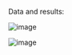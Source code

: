 Data and results:

![image](https://github.com/bladimir-alvarez-globant/ValidPalindrome/assets/74327402/ead44a2a-30ce-49dd-863b-b20c1958eaf8)


![image](https://github.com/bladimir-alvarez-globant/ValidPalindrome/assets/74327402/c3b3728b-53ff-4def-8b10-8ff3537227a3)
